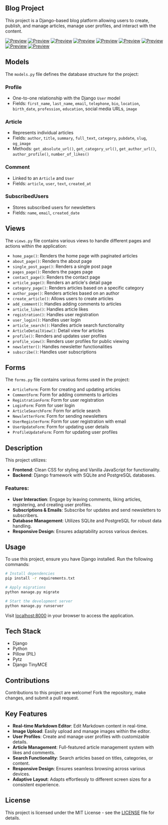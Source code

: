 ## Blog Project

This project is a Django-based blog platform allowing users to create, publish, and manage articles, manage user profiles, and interact with the content.

[![Preview](https://github.com/AndriiDorohov/site-Blog-Django/raw/main/preview/page_01.png)](https://github.com/AndriiDorohov/site-Blog-Django/blob/main/preview/page_01.png)
[![Preview](https://github.com/AndriiDorohov/site-Blog-Django/raw/main/preview/page_02.png)](https://github.com/AndriiDorohov/site-Blog-Django/blob/main/preview/page_02.png)
[![Preview](https://github.com/AndriiDorohov/site-Blog-Django/raw/main/preview/page_03.png)](https://github.com/AndriiDorohov/site-Blog-Django/blob/main/preview/page_03.png)
[![Preview](https://github.com/AndriiDorohov/site-Blog-Django/raw/main/preview/page_04.png)](https://github.com/AndriiDorohov/site-Blog-Django/blob/main/preview/page_04.png)
[![Preview](https://github.com/AndriiDorohov/site-Blog-Django/raw/main/preview/page_05.png)](https://github.com/AndriiDorohov/site-Blog-Django/blob/main/preview/page_05.png)
[![Preview](https://github.com/AndriiDorohov/site-Blog-Django/raw/main/preview/page_06.png)](https://github.com/AndriiDorohov/site-Blog-Django/blob/main/preview/page_06.png)
[![Preview](https://github.com/AndriiDorohov/site-Blog-Django/raw/main/preview/page_07.png)](https://github.com/AndriiDorohov/site-Blog-Django/blob/main/preview/page_07.png)
[![Preview](https://github.com/AndriiDorohov/site-Blog-Django/raw/main/preview/page_08.png)](https://github.com/AndriiDorohov/site-Blog-Django/blob/main/preview/page_08.png)
[![Preview](https://github.com/AndriiDorohov/site-Blog-Django/raw/main/preview/page_09.png)](https://github.com/AndriiDorohov/site-Blog-Django/blob/main/preview/page_09.png)

## Models

The `models.py` file defines the database structure for the project:

### Profile

- One-to-one relationship with the Django `User` model
- Fields: `first_name`, `last_name`, `email`, `telephone`, `bio`, `location`, `birth_date`, `profession`, `education`, social media URLs, `image`

### Article

- Represents individual articles
- Fields: `author`, `title`, `summary`, `full_text`, `category`, `pubdate`, `slug`, `og_image`
- Methods: `get_absolute_url()`, `get_category_url()`, `get_author_url()`, `author_profile()`, `number_of_likes()`

### Comment

- Linked to an `Article` and `User`
- Fields: `article`, `user`, `text`, `created_at`

### SubscribedUsers

- Stores subscribed users for newsletters
- Fields: `name`, `email`, `created_date`

## Views

The `views.py` file contains various views to handle different pages and actions within the application:

- `home_page()`: Renders the home page with paginated articles
- `about_page()`: Renders the about page
- `single_post_page()`: Renders a single post page
- `pages_page()`: Renders the pages page
- `contact_page()`: Renders the contact page
- `article_page()`: Renders an article's detail page
- `category_page()`: Renders articles based on a specific category
- `author_page()`: Renders articles based on an author
- `create_article()`: Allows users to create articles
- `add_comment()`: Handles adding comments to articles
- `article_like()`: Handles article likes
- `registration()`: Handles user registration
- `user_login()`: Handles user login
- `article_search()`: Handles article search functionality
- `ArticleDetailView()`: Detail view for articles
- `profile()`: Renders and updates user profiles
- `profile_view()`: Renders user profiles for public viewing
- `newsletter()`: Handles newsletter functionalities
- `subscribe()`: Handles user subscriptions

## Forms

The `forms.py` file contains various forms used in the project:

- `ArticleForm`: Form for creating and updating articles
- `CommentForm`: Form for adding comments to articles
- `RegistrationForm`: Form for user registration
- `LoginForm`: Form for user login
- `ArticleSearchForm`: Form for article search
- `NewsletterForm`: Form for sending newsletters
- `UserRegisterForm`: Form for user registration with email
- `UserUpdateForm`: Form for updating user details
- `ProfileUpdateForm`: Form for updating user profiles

## Description

This project utilizes:

- **Frontend**: Clean CSS for styling and Vanilla JavaScript for functionality.
- **Backend**: Django framework with SQLite and PostgreSQL databases.

### Features:

- **User Interaction**: Engage by leaving comments, liking articles, registering, and creating user profiles.
- **Subscriptions & Emails**: Subscribe for updates and send newsletters to subscribers.
- **Database Management**: Utilizes SQLite and PostgreSQL for robust data handling.
- **Responsive Design**: Ensures adaptability across various devices.

## Usage

To use this project, ensure you have Django installed. Run the following commands:

```sh
# Install dependencies
pip install -r requirements.txt

# Apply migrations
python manage.py migrate

# Start the development server
python manage.py runserver
```

Visit [localhost:8000](http://localhost:8000) in your browser to access the application.

## Tech Stack

- Django
- Python
- Pillow (PIL)
- Pytz
- Django TinyMCE

## Contributions

Contributions to this project are welcome! Fork the repository, make changes, and submit a pull request.

## Key Features

- **Real-time Markdown Editor**: Edit Markdown content in real-time.
- **Image Upload**: Easily upload and manage images within the editor.
- **User Profiles**: Create and manage user profiles with customizable details.
- **Article Management**: Full-featured article management system with likes and comments.
- **Search Functionality**: Search articles based on titles, categories, or content.
- **Responsive Design**: Ensures seamless browsing across various devices.
- **Adaptive Layout**: Adapts effortlessly to different screen sizes for a consistent experience.

## License

This project is licensed under the MIT License - see the [LICENSE](./LICENSE) file for details.
